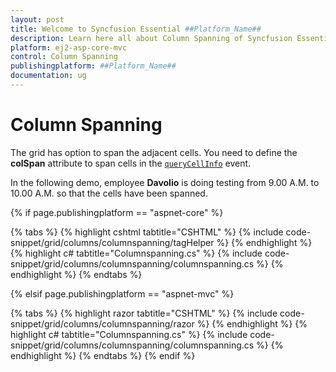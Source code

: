 ```yaml
---
layout: post
title: Welcome to Syncfusion Essential ##Platform_Name##
description: Learn here all about Column Spanning of Syncfusion Essential ##Platform_Name## widgets based on HTML5 and jQuery.
platform: ej2-asp-core-mvc
control: Column Spanning
publishingplatform: ##Platform_Name##
documentation: ug
---
```


# Column Spanning

The grid has option to span the adjacent cells. You need to define the **colSpan** attribute to span cells in the [`queryCellInfo`](https://help.syncfusion.com/cr/aspnetcore-js2/Syncfusion.EJ2.Grids.Grid.html#Syncfusion_EJ2_Grids_Grid_QueryCellInfo) event.

In the following demo, employee **Davolio** is doing testing from 9.00 A.M. to 10.00 A.M. so that the cells have been spanned.

{% if page.publishingplatform == "aspnet-core" %}

{% tabs %}
{% highlight cshtml tabtitle="CSHTML" %}
{% include code-snippet/grid/columns/columnspanning/tagHelper %}
{% endhighlight %}
{% highlight c# tabtitle="Columnspanning.cs" %}
{% include code-snippet/grid/columns/columnspanning/columnspanning.cs %}
{% endhighlight %}
{% endtabs %}

{% elsif page.publishingplatform == "aspnet-mvc" %}

{% tabs %}
{% highlight razor tabtitle="CSHTML" %}
{% include code-snippet/grid/columns/columnspanning/razor %}
{% endhighlight %}
{% highlight c# tabtitle="Columnspanning.cs" %}
{% include code-snippet/grid/columns/columnspanning/columnspanning.cs %}
{% endhighlight %}
{% endtabs %}
{% endif %}

